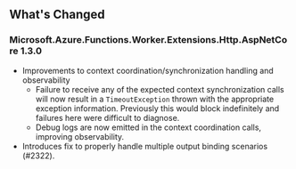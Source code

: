 ## What's Changed

<!-- Please add your release notes in the following format:
- My change description (#PR/#issue)
-->

### Microsoft.Azure.Functions.Worker.Extensions.Http.AspNetCore 1.3.0

- Improvements to context coordination/synchronization handling and observability
  - Failure to receive any of the expected context synchronization calls will now result in a `TimeoutException` thrown with the appropriate exception information. Previously this would block indefinitely and failures here were difficult to diagnose.
  - Debug logs are now emitted in the context coordination calls, improving observability.
- Introduces fix to properly handle multiple output binding scenarios (#2322).
